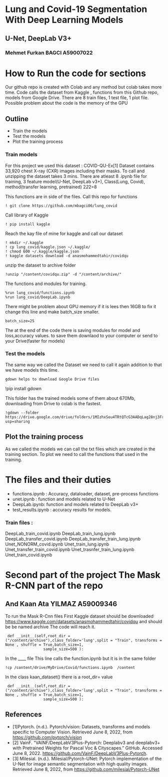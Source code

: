 # Lung and Covid-19 Segmentation With Deep Learning Models 
## U-Net, DeepLab V3+
### Mehmet Furkan BAGCI A59007022

# How to Run the code for sections 
Our github repo is created with Colab and any method but colab takes more time. Code calls the dataset from Kaggle , functions from this Github repo, models from Google Drive. There are 8 train files, 1 test file, 1 plot file. Possible problem about the code is the memory of the GPU
## Outline 
- Train the models 
- Test the models 
- Plot the training process 

### Train models 
For this project we used this dataset : COVID-QU-Ex[1] Dataset contains 33,920 chest X-ray (CXR) images including their masks. 
To call and unzipping the dataset takes 3 mins. 
There are atleast 8 .ipynb file for training, 3 feature model(U-Net, DeepLab v3+), Class(Lung, Covid), method(transfer learning, pretrained) 2*2*2=8  

This functions are in side of the files.
Call this repo for functions 
```
! git clone https://github.com/mbagci06/lung_covid
```
Call library of Kaggle
```
! pip install kaggle
```
Reach the kay file of mine for kaggle and call our dataset
```
! mkdir ~/.kaggle
! cp lung_covid/kaggle.json ~/.kaggle/
! chmod 600 ~/.kaggle/kaggle.json
! kaggle datasets download -d anasmohammedtahir/covidqu
```
unzip the dataset to archive folder
```
!unzip "/content/covidqu.zip" -d "/content/archive/" 
```
The functions and modules for training.
```
%run lung_covid/functions.ipynb
%run lung_covid/DeepLab.ipynb

```
There might be problem about GPU memory if it is lees then 16GB to fix it change this line and make batch_size smaller.
```
batch_size=25
```

The at the end of the code there is saving modules for model and loss,accuracy values. to save them downlaod to your computer or send to your Drive(faster for models) 

### Test the models 
The same way we called the Dataset we need to call it again addition to that we have models this time. 
```
gdown helps to download Google Drive files 
```
!pip install gdown

This folder has the trained models some of them about 670Mb, downloading from Drive to colab is the fastest. 
```
!gdown --folder https://drive.google.com/drive/folders/1MIzhxSou4TRtQTcG3AADqLag28nj3FrV?usp=sharing
```
## Plot the training process
As we called the models we can call the txt files which are created in the training section. 
To plot we need to call the functions that used in the training. 

# The files and their duties 
- functions.ipynb : Accuracy, dataloader, dataset, pre-process  functions
- unet.ipynb : function and models related to U-Net 
- DeepLab.ipynb: function and models related to DeepLab v3+
- test_results.ipynb : accuracy results for models.
### Train files : 
DeepLab_train_covid.ipynb 
DeepLab_train_lung.ipynb 
DeepLab_transfer_covid.ipynb 
DeepLab_transfer_train_lung.ipynb 
Unet_NONORM_covid.ipynb 
Unet_train_lung.ipynb 
Unet_transfer_train_covid.ipynb 
Unet_trasnfer_train_lung.ipynb
Unet_train_covid.ipynb

# Second part of the project The Mask R-CNN part of the repo 
## And Kaan Ata YILMAZ A59009346

To run the Mask R-Cnn files
First Kaggle dataset should be downloaded https://www.kaggle.com/datasets/anasmohammedtahir/covidqu
and should be be named archive The code will reach it.

```
 def __init__(self,root_dir = ("/content/archive"),class_folder='lung',split = "Train", transforms = None , shuffle = True,batch_size=1,
                 sample_size=500 ):
```


In the ____ file
This line calls the function.ipynb but it is in the same folder

```
!cp /content/drive/MyDrive/Covid/functions.ipynb  /content  
```

In the class kaan_dataset() there is a root_dir= value 

```
 def __init__(self,root_dir = ("/content/archive"),class_folder='lung',split = "Train", transforms = None , shuffle = True,batch_size=1,
                 sample_size=500 ):
```

## References
- [1]Pytorch. (n.d.). Pytorch/vision: Datasets, transforms and models specific to Computer Vision. Retrieved June 8, 2022, from https://github.com/pytorch/vision
- [2] VainF. “VAINF/DeepLabV3Plus-Pytorch: Deeplabv3 and deeplabv3+ with Pretrained Weights for Pascal Voc &amp; Cityscapes.” GitHub. Accessed June 8, 2022. https://github.com/VainF/DeepLabV3Plus-Pytorch. 
- [3] Milesial. (n.d.). Milesial/Pytorch-UNet: Pytorch implementation of the U-Net for image semantic segmentation with high quality images. Retrieved June 8, 2022, from https://github.com/milesial/Pytorch-UNet
